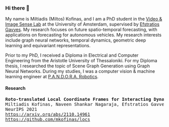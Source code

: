 ### Hi there 👋

My name is Miltiadis (Miltos) Kofinas, and I am a PhD student in the [Video & Image Sense Lab](https://ivi.fnwi.uva.nl/vislab/) at the University of Amsterdam, supervised by [Efstratios Gavves](https://egavves.com/). My research focuses on future spatio-temporal forecasting, with applications on forecasting for autonomous vehicles. My research interests include graph neural networks, temporal dynamics, geometric deep learning and equivariant representations.

Prior to my PhD, I received a Diploma in Electrical and Computer Engineering from the Aristotle University of Thessaloniki. For my Diploma thesis, I researched the topic of Scene Graph Generation using Graph Neural Networks. During my studies, I was a computer vision & machine learning engineer at [P.A.N.D.O.R.A. Robotics](https://pandora.ee.auth.gr/pandora-robotics/).

#### Research

<pre>
<b>Roto-translated Local Coordinate Frames for Interacting Dynamical Systems</b>
Miltiadis Kofinas, Naveen Shankar Nagaraja, Efstratios Gavves
NeurIPS 2021
<a href="https://arxiv.org/abs/2110.14961">https://arxiv.org/abs/2110.14961</href>
<a href="https://github.com/mkofinas/locs">https://github.com/mkofinas/locs</href>
</pre>

<!--
**mkofinas/mkofinas** is a ✨ _special_ ✨ repository because its `README.md` (this file) appears on your GitHub profile.

Here are some ideas to get you started:

- 🔭 I’m currently working on ...
- 🌱 I’m currently learning ...
- 👯 I’m looking to collaborate on ...
- 🤔 I’m looking for help with ...
- 💬 Ask me about ...
- 📫 How to reach me: ...
- 😄 Pronouns: ...
- ⚡ Fun fact: ...
-->
